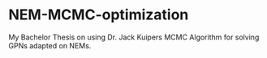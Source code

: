 # NEM-MCMC-optimization
My Bachelor Thesis on using Dr. Jack Kuipers MCMC Algorithm for solving GPNs adapted on NEMs.
